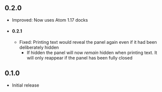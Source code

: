 ## 0.2.0
* Improved: Now uses Atom 1.17 docks
* #### 0.2.1
	* Fixed: Printing text would reveal the panel again even if it had been deliberately hidden
		* If hidden the panel will now *remain* hidden when printing text. It will only reappear if the panel has been fully closed

## 0.1.0
* Initial release
